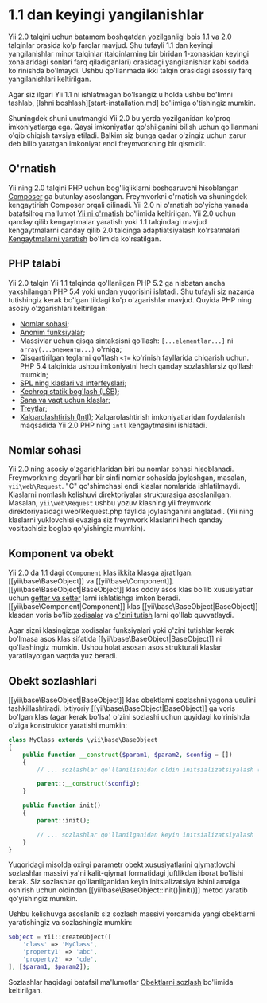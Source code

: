 1.1 dan keyingi yangilanishlar
==============================

Yii 2.0 talqini uchun batamom boshqatdan yozilganligi bois 1.1 va 2.0 talqinlar orasida ko'p farqlar mavjud.
Shu tufayli 1.1 dan keyingi yangilanishlar minor talqinlar (talqinlarning bir biridan 1-xonasidan keyingi xonalaridagi sonlari farq qiladiganlari) orasidagi yangilanishlar kabi sodda ko'rinishda bo'lmaydi.
Ushbu qo'llanmada ikki talqin orasidagi asossiy farq yangilanishlari keltirilgan.

Agar siz ilgari Yii 1.1 ni ishlatmagan bo'lsangiz u holda ushbu bo'limni tashlab, [Ishni boshlash][start-installation.md] bo'limiga o'tishingiz mumkin.

Shuningdek shuni unutmangki Yii 2.0 bu yerda yozilganidan ko'proq imkoniyatlarga ega. Qaysi imkoniyatlar qo'shilganini bilish uchun qo'llanmani o'qib chiqish tavsiya etiladi. Balkim siz bunga qadar o'zingiz uchun zarur deb bilib yaratgan imkoniyat endi freymvorkning bir qismidir. 


O'rnatish
---------

Yii ning 2.0 talqini PHP uchun bog'liqliklarni boshqaruvchi hisoblangan [Composer](https://getcomposer.org/) ga butunlay asoslangan. 
Freymvorkni o'rnatish va shuningdek kengaytirish Composer orqali qilinadi. Yii 2.0 ni o'rnatish bo'yicha yanada batafsilroq ma'lumot 
[Yii ni o'rnatish](start-installation.md) bo'limida keltirilgan. Yii 2.0 uchun qanday qilib kengaytmalar yaratish yoki 1.1 talqindagi mavjud kengaytmalarni qanday qilib 2.0 talqinga adaptiatsiyalash ko'rsatmalari [Kengaytmalarni yaratish](extend-creating-extensions.md) bo'limida ko'rsatilgan.


PHP talabi
----------

Yii 2.0 talqin Yii 1.1 talqinda qo'llanilgan PHP 5.2 ga nisbatan ancha yaxshilangan PHP 5.4 yoki undan yuqorisini islatadi. 
Shu tufayli siz nazarda tutishingiz kerak bo'lgan tildagi ko'p o'zgarishlar mavjud. 
Quyida PHP ning asosiy o'zgarishlari keltirilgan:

- [Nomlar sohasi](http://php.net/manual/ru/language.namespaces.php);
- [Anonim funksiyalar](http://php.net/manual/ru/functions.anonymous.php);
- Massivlar uchun qisqa sintaksisni qo'llash: `[...elementlar...]` ni `array(...элементы...)` o'rniga;
- Qisqartirilgan teglarni qo'llash `<?=` ko'rinish fayllarida chiqarish uchun.
  PHP 5.4 talqinida ushbu imkoniyatni hech qanday sozlashlarsiz qo'llash mumkin;
- [SPL ning klaslari va interfeyslari](http://php.net/manual/ru/book.spl.php);
- [Kechroq statik bog'lash (LSB)](http://php.net/manual/ru/language.oop5.late-static-bindings.php);
- [Sana va vaqt uchun klaslar](http://php.net/manual/ru/book.datetime.php);
- [Treytlar](http://php.net/manual/ru/language.oop5.traits.php);
- [Xalqarolashtirish (Intl)](http://php.net/manual/ru/book.intl.php); Xalqarolashtirish imkoniyatlaridan foydalanish maqsadida Yii 2.0 PHP ning `intl` kengaytmasini ishlatadi.


Nomlar sohasi
-------------

Yii 2.0 ning asosiy o'zgarishlaridan biri bu nomlar sohasi hisoblanadi. Freymvorkning deyarli har bir sinfi nomlar sohasida joylashgan, masalan, `yii\web\Request`.
"C" qo'shimchasi endi klaslar nomlarida ishlatilmaydi.
Klaslarni nomlash kelishuvi direktoriyalar strukturasiga asoslanilgan. Masalan, `yii\web\Request` ushbu yozuv klasning yii freymvork direktoriyasidagi web/Request.php faylida joylashganini anglatadi.
(Yii ning klaslarni yuklovchisi evaziga siz freymvork klaslarini hech qanday vositachisiz boglab qo'yishingiz mumkin).


Komponent va obekt
------------------

Yii 2.0 da 1.1 dagi `CComponent` klas ikkita klasga ajratilgan: [[yii\base\BaseObject]] va [[yii\base\Component]].
[[yii\base\BaseObject|BaseObject]] klas oddiy asos klas bo'lib xususiyatlar uchun [getter va setter](concept-properties.md) larni ishlatishga imkon beradi. 
[[yii\base\Component|Component]] klas [[yii\base\BaseObject|BaseObject]] klasdan voris bo'lib [xodisalar](concept-events.md) va 
[o'zini tutish](concept-behaviors.md) larni qo'llab quvvatlaydi.

Agar sizni klasingizga xodisalar funksiyalari yoki o'zini tutishlar kerak bo'lmasa asos klas sifatida [[yii\base\BaseObject|BaseObject]] ni qo'llashingiz mumkin. Ushbu holat asosan asos strukturali klaslar yaratilayotgan vaqtda yuz beradi.


Obekt sozlashlari
-----------------

[[yii\base\BaseObject|BaseObject]] klas obektlarni sozlashni yagona usulini tashkillashtiradi. Ixtiyoriy [[yii\base\BaseObject|BaseObject]] ga voris bo'lgan klas (agar kerak bo'lsa) o'zini sozlashi uchun quyidagi ko'rinishda o'ziga konstruktor yaratishi mumkin: 

```php
class MyClass extends \yii\base\BaseObject
{
    public function __construct($param1, $param2, $config = [])
    {
        // ... sozlashlar qo'llanilishidan oldin initsializatsiyalash (e'lon qilish va qiymatlash) 

        parent::__construct($config);
    }

    public function init()
    {
        parent::init();

        // ... sozlashlar qo'llanilganidan keyin initsializatsiyalash
    }
}
```

Yuqoridagi misolda oxirgi parametr obekt xususiyatlarini qiymatlovchi sozlashlar massivi ya'ni kalit-qiymat formatidagi juftlikdan iborat bo'lishi kerak. Siz sozlashlar qo'llanilganidan keyin initsializatsiya ishini amalga oshirish uchun oldindan [[yii\base\BaseObject::init()|init()]] metod yaratib qo'yishingiz mumkin.

Ushbu kelishuvga asoslanib siz sozlash massivi yordamida yangi obektlarni yaratishingiz va sozlashingiz mumkin:

```php
$object = Yii::createObject([
    'class' => 'MyClass',
    'property1' => 'abc',
    'property2' => 'cde',
], [$param1, $param2]);
```

Sozlashlar haqidagi batafsil ma'lumotlar [Obektlarni sozlash](concept-configurations.md) bo'limida keltirilgan.
